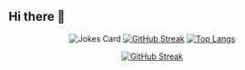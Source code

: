 ## Hi there 👋

<!--
**g29times/g29times** is a ✨ _special_ ✨ repository because its `README.md` (this file) appears on your GitHub profile.

Here are some ideas to get you started:

- 🔭 I’m currently working on ...
- 🌱 I’m currently learning ...
- 👯 I’m looking to collaborate on ...
- 🤔 I’m looking for help with ...
- 💬 Ask me about ...
- 📫 How to reach me: ...
- 😄 Pronouns: ...
- ⚡ Fun fact: ...
-->


<div align="center">
  
![Jokes Card](https://readme-jokes.vercel.app/api?hideBorder)
[![GitHub Streak](https://github-readme-streak-stats.herokuapp.com?user=g29times&theme=burnt-neon&card_width=450&card_height=155)](https://git.io/streak-stats)
[![Top Langs](https://github-readme-stats.vercel.app/api/top-langs/?username=g29times&layout=compact&theme=vision-friendly-dark)](https://github.com/anuraghazra/github-readme-stats)
  
  <a href="https://git.io/streak-stats"><img src="https://github-readme-streak-stats.herokuapp.com?user=g29times&theme=burnt-neon&card_width=450&card_height=185" alt="GitHub Streak" /></a>
  
</div>
